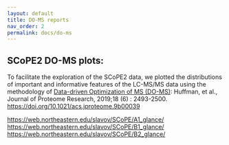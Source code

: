 ```yaml
---
layout: default
title: DO-MS reports
nav_order: 2
permalink: docs/do-ms
---
```


## SCoPE2 DO-MS plots: 

To facilitate the exploration of the SCoPE2 data, we plotted the distributions of important and informative features of the LC-MS/MS data using the methodology of [Data-driven Optimization of MS (DO-MS)](https://do-ms.slavovlab.net): Huffman, et al., Journal of Proteome Research, 2019;18 (6) : 2493-2500. <https://doi.org/10.1021/acs.jproteome.9b00039>


<https://web.northeastern.edu/slavov/SCoPE/A1_glance/>
<https://web.northeastern.edu/slavov/SCoPE/B1_glance/>
<https://web.northeastern.edu/slavov/SCoPE/B2_glance/>